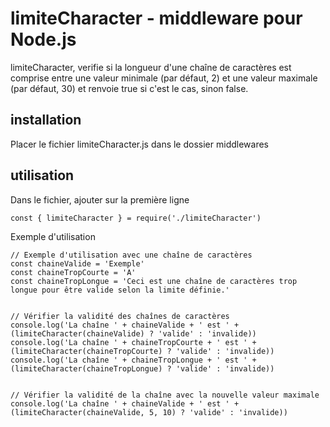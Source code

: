 # limiteCharacter - middleware pour Node.js
limiteCharacter, verifie si la longueur d'une chaîne de caractères est comprise entre une valeur minimale (par défaut, 2) et une valeur maximale (par défaut, 30) et renvoie true si c'est le cas, sinon false.


## installation
Placer le fichier limiteCharacter.js dans le dossier middlewares


## utilisation
Dans le fichier, ajouter sur la première ligne
```
const { limiteCharacter } = require('./limiteCharacter')
```

Exemple d'utilisation
```
// Exemple d'utilisation avec une chaîne de caractères
const chaineValide = 'Exemple'
const chaineTropCourte = 'A'
const chaineTropLongue = 'Ceci est une chaîne de caractères trop longue pour être valide selon la limite définie.'


// Vérifier la validité des chaînes de caractères
console.log('La chaîne ' + chaineValide + ' est ' + (limiteCharacter(chaineValide) ? 'valide' : 'invalide))
console.log('La chaîne ' + chaineTropCourte + ' est ' + (limiteCharacter(chaineTropCourte) ? 'valide' : 'invalide))
console.log('La chaîne ' + chaineTropLongue + ' est ' + (limiteCharacter(chaineTropLongue) ? 'valide' : 'invalide))


// Vérifier la validité de la chaîne avec la nouvelle valeur maximale
console.log('La chaîne ' + chaineValide + ' est ' + (limiteCharacter(chaineValide, 5, 10) ? 'valide' : 'invalide))
```
